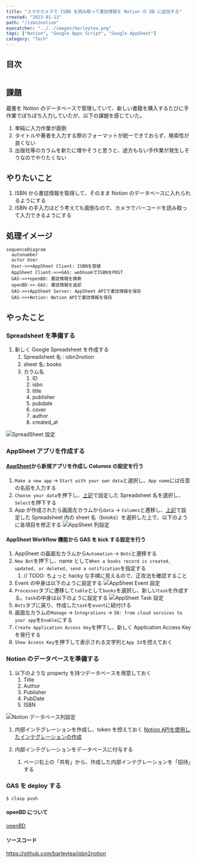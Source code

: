 ```yaml
---
title: "スマホカメラで ISBN を読み取って書誌情報を Notion の DB に追加する"
created: "2023-01-13"
path: "/isbn2notion"
eyecatcher: "../../images/barleytea.png"
tags: ["Notion", "Google Apps Script", "Google AppSheet"]
category: "Tech"
---
```


## 目次

```toc
```

## 課題

蔵書を Notion のデータベースで管理していて、新しい書籍を購入するたびに手作業でぽちぽち入力していたが、以下の課題を感じていた。

1. 単純に入力作業が面倒
2. タイトルや著者を入力する際のフォーマットが統一できておらず、検索性が良くない
3. 出版社等のカラムを新たに増やそうと思うと、途方もない手作業が発生しそうなのでやりたくない

## やりたいこと

1. ISBN から書誌情報を取得して、そのまま Notion のデータベースに入れられるようにする
2. ISBN の手入力はどう考えても面倒なので、カメラでバーコードを読み取って入力できるようにする

## 処理イメージ

```mermaid
sequenceDiagram
  autonumber
  actor User
  User->>+AppSheet Client: ISBNを登録
  AppSheet Client->>+GAS: webhookでISBNをPOST
  GAS->>+openBD: 書誌情報を検索
  openBD->>-GAS: 書誌情報を返却
  GAS->>+AppSheet Server: AppSheet APIで書誌情報を保存
  GAS->>+Notion: Notion APIで書誌情報を保存
```

## やったこと

### Spreadsheet を準備する

1. 新しく Google Spreadsheet を作成する
    1. Spreadsheet 名 : isbn2notion
    2. sheet 名: books
    3. カラム名
        1. ID
        2. isbn
        3. title
        4. publisher
        5. pubdate
        6. cover
        7. author
        8. created_at

![SpreadSheet 設定](./spreadsheet-header.png)

### AppSheet アプリを作成する

#### [AppSheet](https://www.appsheet.com/Template/Apps)から新規アプリを作成し Columns の設定を行う

1. `Make a new app` → `Start with your own data`と選択し、`App name`には任意の名前を入力する
2. `Choose your data`を押下し、[上記](#spreadsheet-を準備する)で設定した Spreadsheet 名を選択し、`Select`を押下する
3. App が作成されたら画面左カラムから`Data` → `Columns`と遷移し、[上記](#spreadsheet-を準備する)で設定した Spreadsheet 内の sheet 名（books）を選択した上で、以下のように各項目を修正する
    ![AppSheet 列設定](./app-sheet-columns.png)

#### AppSheet Workflow 機能から GAS を kick する設定を行う

1. AppSheet の画面左カラムから`Automation` → `Bots`と遷移する
2. `New Bot`を押下し、name として`When a books record is created, updated, or deleted, send a notification`を指定する
    1. // TODO: ちょっと hacky な手順に見えるので、正攻法を確認すること
3. Event の中身は以下のように設定する
    ![AppSheet Event 設定](./app-sheet-workflow-event.png)
4. `Processes`タブに遷移して`table`として`books`を選択し、新しい`task`を作成する。`task`の中身は以下のように設定する
    ![AppSheet Task 設定](./appsheet-task.png)
5. `Bots`タブに戻り、作成した`task`を`event`に紐付ける
6. 画面左カラムの`Manage` → `Integrations` → `IN: from cloud services to your app`を`Enable`にする
7. `Create Application Access Key`を押下し、新しく Application Access Key を発行する
8. `Show Access Key`を押下して表示される文字列と`App Id`を控えておく

### Notion のデータベースを準備する

1. 以下のような property を持つデータベースを用意しておく
    1. Title
    2. Author
    3. Publisher
    4. PubDate
    5. ISBN

![Notion データベース列設定](./notion-database-columns.png)

1. 内部インテグレーションを作成し、token を控えておく
    [Notion APIを使用したインテグレーションの作成](https://www.notion.so/ja-jp/help/create-integrations-with-the-notion-api#%E5%86%85%E9%83%A8%E3%82%A4%E3%83%B3%E3%83%86%E3%82%B0%E3%83%AC%E3%83%BC%E3%82%B7%E3%83%A7%E3%83%B3%E3%81%AE%E4%BD%9C%E6%88%90)

2. 内部インテグレーションをデータベースに付与する
    1. ページ右上の「共有」から、作成した内部インテグレーションを「招待」する

### GAS を deploy する

```
$ clasp push
```

#### openBD について

[openBD](https://openbd.jp/)

#### ソースコード

https://github.com/barleytea/isbn2notion